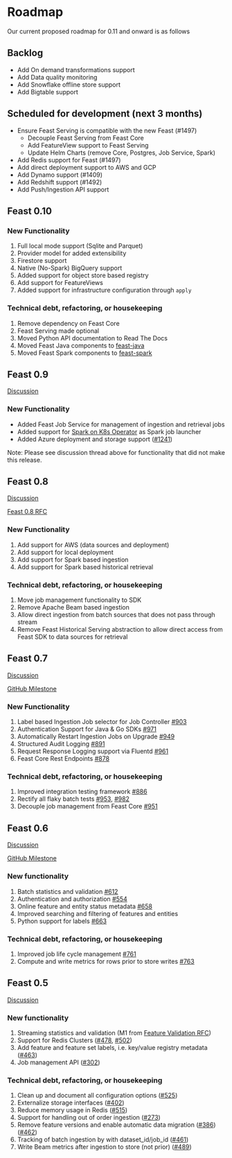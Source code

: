 # Roadmap

Our current proposed roadmap for 0.11 and onward is as follows

## Backlog

- Add On demand transformations support
- Add Data quality monitoring
- Add Snowflake offline store support
- Add Bigtable support

## Scheduled for development (next 3 months)

- Ensure Feast Serving is compatible with the new Feast (#1497)
    - Decouple Feast Serving from Feast Core
    - Add FeatureView support to Feast Serving
    - Update Helm Charts (remove Core, Postgres, Job Service, Spark)
- Add Redis support for Feast (#1497)
- Add direct deployment support to AWS and GCP
- Add Dynamo support (#1409)
- Add Redshift support (#1492)
- Add Push/Ingestion API support

## Feast 0.10

### **New Functionality**

1. Full local mode support \(Sqlite and Parquet\)
2. Provider model for added extensibility
3. Firestore support
4. Native \(No-Spark\) BigQuery support
5. Added support for object store based registry
6. Add support for FeatureViews
7. Added support for infrastructure configuration through `apply`

### **Technical debt, refactoring, or housekeeping**

1. Remove dependency on Feast Core
2. Feast Serving made optional
3. Moved Python API documentation to Read The Docs
4. Moved Feast Java components to [feast-java](https://github.com/feast-dev/feast-java)
5. Moved Feast Spark components to [feast-spark](https://github.com/feast-dev/feast-spark)

## Feast 0.9

[Discussion](https://github.com/feast-dev/feast/issues/1131)

### New Functionality

* Added Feast Job Service for management of ingestion and retrieval jobs
* Added support for [Spark on K8s Operator](https://github.com/GoogleCloudPlatform/spark-on-k8s-operator) as Spark job launcher
* Added Azure deployment and storage support \([\#1241](https://github.com/feast-dev/feast/pull/1241)\)

Note: Please see discussion thread above for functionality that did not make this release.

## Feast 0.8

[Discussion](https://github.com/feast-dev/feast/issues/1018)

[Feast 0.8 RFC](https://docs.google.com/document/d/1snRxVb8ipWZjCiLlfkR4Oc28p7Fkv_UXjvxBFWjRBj4/edit#heading=h.yvkhw2cuvx5)

### **New Functionality**

1. Add support for AWS \(data sources and deployment\)
2. Add support for local deployment
3. Add support for Spark based ingestion
4. Add support for Spark based historical retrieval

### **Technical debt, refactoring, or housekeeping**

1. Move job management functionality to SDK
2. Remove Apache Beam based ingestion
3. Allow direct ingestion from batch sources that does not pass through stream
4. Remove Feast Historical Serving abstraction to allow direct access from Feast SDK to data sources for retrieval

## Feast 0.7

[Discussion](https://github.com/feast-dev/feast/issues/834)

[GitHub Milestone](https://github.com/feast-dev/feast/milestone/4)

### **New Functionality**

1. Label based Ingestion Job selector for Job Controller [\#903](https://github.com/feast-dev/feast/pull/903)
2. Authentication Support for Java & Go SDKs [\#971](https://github.com/feast-dev/feast/pull/971)
3. Automatically Restart Ingestion Jobs on Upgrade [\#949](https://github.com/feast-dev/feast/pull/949)
4. Structured Audit Logging [\#891](https://github.com/feast-dev/feast/pull/891)
5. Request Response Logging support via Fluentd [\#961](https://github.com/feast-dev/feast/pull/961)
6. Feast Core Rest Endpoints [\#878](https://github.com/feast-dev/feast/pull/878)

### **Technical debt, refactoring, or housekeeping**

1. Improved integration testing framework [\#886](https://github.com/feast-dev/feast/pull/886)
2. Rectify all flaky batch tests [\#953](https://github.com/feast-dev/feast/pull/953), [\#982](https://github.com/feast-dev/feast/pull/982)
3. Decouple job management from Feast Core [\#951](https://github.com/feast-dev/feast/pull/951)

## Feast 0.6

[Discussion](https://github.com/feast-dev/feast/issues/767)

[GitHub Milestone](https://github.com/feast-dev/feast/milestone/3)

### New functionality

1. Batch statistics and validation [\#612](https://github.com/feast-dev/feast/pull/612)
2. Authentication and authorization [\#554](https://github.com/feast-dev/feast/pull/554)
3. Online feature and entity status metadata [\#658](https://github.com/feast-dev/feast/pull/658)
4. Improved searching and filtering of features and entities 
5. Python support for labels [\#663](https://github.com/feast-dev/feast/issues/663)

### Technical debt, refactoring, or housekeeping

1. Improved job life cycle management [\#761](https://github.com/feast-dev/feast/issues/761)
2. Compute and write metrics for rows prior to store writes [\#763](https://github.com/feast-dev/feast/pull/763) 

## Feast 0.5

[Discussion](https://github.com/feast-dev/feast/issues/527)

### New functionality

1. Streaming statistics and validation \(M1 from [Feature Validation RFC](https://docs.google.com/document/d/1TPmd7r4mniL9Y-V_glZaWNo5LMXLshEAUpYsohojZ-8/edit)\)
2. Support for Redis Clusters \([\#478](https://github.com/feast-dev/feast/issues/478), [\#502](https://github.com/feast-dev/feast/issues/502)\)
3. Add feature and feature set labels, i.e. key/value registry metadata \([\#463](https://github.com/feast-dev/feast/issues/463)\)
4. Job management API  \([\#302](https://github.com/feast-dev/feast/issues/302)\)

### Technical debt, refactoring, or housekeeping

1. Clean up and document all configuration options \([\#525](https://github.com/feast-dev/feast/issues/525)\)
2. Externalize storage interfaces \([\#402](https://github.com/feast-dev/feast/issues/402)\)
3. Reduce memory usage in Redis \([\#515](https://github.com/feast-dev/feast/issues/515)\)
4. Support for handling out of order ingestion \([\#273](https://github.com/feast-dev/feast/issues/273)\)
5. Remove feature versions and enable automatic data migration \([\#386](https://github.com/feast-dev/feast/issues/386)\) \([\#462](https://github.com/feast-dev/feast/issues/462)\)
6. Tracking of batch ingestion by with dataset\_id/job\_id \([\#461](https://github.com/feast-dev/feast/issues/461)\)
7. Write Beam metrics after ingestion to store \(not prior\) \([\#489](https://github.com/feast-dev/feast/issues/489)\)

